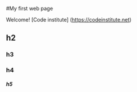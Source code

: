 #My first web page

Welcome! [Code institute] (https://codeinstitute.net)

## h2

### h3


### h4

##### h5
